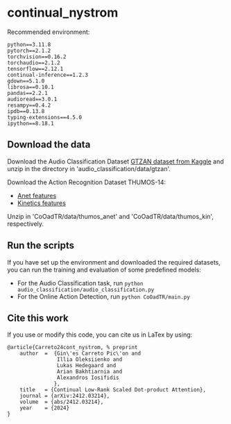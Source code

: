 # continual_nystrom

Recommended environment:
```
python==3.11.8
pytorch==2.1.2
torchvision==0.16.2
torchaudio==2.1.2
tensorflow==2.12.1
continual-inference==1.2.3
gdown==5.1.0
librosa==0.10.1
pandas==2.2.1
audioread==3.0.1
resampy==0.4.2
ipdb==0.13.8
typing-extensions==4.5.0
ipython==8.18.1
```

## Download the data
Download the Audio Classification Dataset [GTZAN dataset from Kaggle](https://www.kaggle.com/datasets/andradaolteanu/gtzan-dataset-music-genre-classification?resource=download-directory) and unzip in the directory in 'audio_classification/data/gtzan'.

Download the Action Recognition Dataset THUMOS-14:
* [Anet features](https://drive.google.com/file/d/1Ms709_RSfT2lezPp-0TTkSJCfF-XLeOk/view)
* [Kinetics features](https://drive.google.com/file/d/1jk6eiILBISd3GvG_ZNX8kop-DNSZZPXF/view)

Unzip in 'CoOadTR/data/thumos_anet' and 'CoOadTR/data/thumos_kin', respectively.

## Run the scripts

If you have set up the environment and downloaded the required datasets, you can run the training and evaluation of some predefined models:
* For the Audio Classification task, run ``python audio_classification/audio_classification.py``
* For the Online Action Detection, run ``python CoOadTR/main.py``

## Cite this work

If you use or modify this code, you can cite us in LaTex by using:

```
@article{Carreto24cont_nystrom, % preprint
    author  =  {Gin\'es Carreto Pic\'on and
                Illia Oleksiienko and
                Lukas Hedegaard and
                Arian Bakhtiarnia and
                Alexandros Iosifidis
               },
    title   = {Continual Low-Rank Scaled Dot-product Attention},
    journal = {arXiv:2412.03214},
    volume  = {abs/2412.03214},
    year    = {2024}
}
```